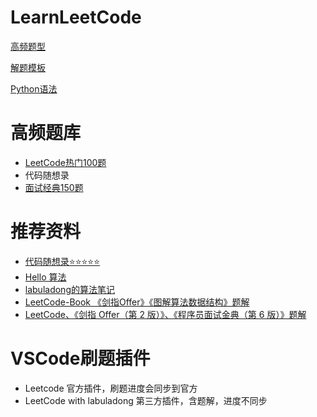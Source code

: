 # LearnLeetCode

[高频题型](高频题型.md)

[解题模板](解题模板.md)

[Python语法](Python语法.md)

# 高频题库
- [LeetCode热门100题](https://leetcode.cn/studyplan/top-100-liked/)
- 代码随想录   
- [面试经典150题](https://leetcode.cn/studyplan/top-interview-150/)


# 推荐资料
- [代码随想录⭐️⭐️⭐️⭐️⭐️](https://www.programmercarl.com/)
- [Hello 算法](https://www.hello-algo.com/chapter_hello_algo/)
- [labuladong的算法笔记](https://labuladong.online/algo/home/)
- [LeetCode-Book  《剑指Offer》《图解算法数据结构》题解](https://github.com/krahets/LeetCode-Book)
- [LeetCode、《剑指 Offer（第 2 版）》、《程序员面试金典（第 6 版）》题解](https://doocs.github.io/leetcode/)   

# VSCode刷题插件
- Leetcode 官方插件，刷题进度会同步到官方
- LeetCode with labuladong 第三方插件，含题解，进度不同步
